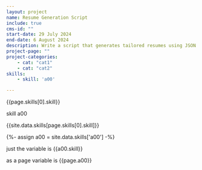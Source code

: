 ```yaml
---
layout: project
name: Resume Generation Script
include: true
cms-id: ""
start-date: 29 July 2024
end-date: 6 August 2024
description: Write a script that generates tailored resumes using JSON data and Markdown to ease the process of creating resume's tailored for each application.
project-page: ""
project-categories:
    - cat: "cat1"
    - cat: "cat2"
skills:
    - skill: 'a00'

---
```

{{page.skills[0].skill}}

skill a00

{{site.data.skills[page.skills[0].skill]}}

{%- assign a00 = site.data.skills['a00'] -%}

just the variable is {{a00.skill}}

as a page variable is {{page.a00}}